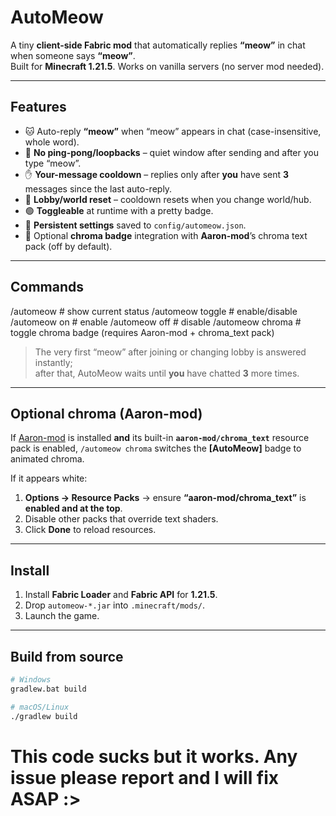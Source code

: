 # AutoMeow

A tiny **client-side Fabric mod** that automatically replies **“meow”** in chat when someone says **“meow”**.  
Built for **Minecraft 1.21.5**. Works on vanilla servers (no server mod needed).

---

## Features

- 🐱 Auto-reply **“meow”** when “meow” appears in chat (case-insensitive, whole word).
- 🔁 **No ping-pong/loopbacks** – quiet window after sending and after you type “meow”.
- ✋ **Your-message cooldown** – replies only after **you** have sent **3** messages since the last auto-reply.
- 🔄 **Lobby/world reset** – cooldown resets when you change world/hub.
- 🟢 **Toggleable** at runtime with a pretty badge.
- 💾 **Persistent settings** saved to `config/automeow.json`.
- 🌈 Optional **chroma badge** integration with **Aaron-mod**’s chroma text pack (off by default).

---

## Commands

/automeow # show current status
/automeow toggle # enable/disable
/automeow on # enable
/automeow off # disable
/automeow chroma # toggle chroma badge (requires Aaron-mod + chroma_text pack)

> The very first “meow” after joining or changing lobby is answered instantly;  
> after that, AutoMeow waits until **you** have chatted **3** more times.

---

## Optional chroma (Aaron-mod)

If [Aaron-mod](https://github.com/AzureAaron/aaron-mod) is installed **and** its built-in **`aaron-mod/chroma_text`** resource pack is enabled, `/automeow chroma` switches the **[AutoMeow]** badge to animated chroma.

If it appears white:
1. **Options → Resource Packs** → ensure **“aaron-mod/chroma_text”** is **enabled and at the top**.
2. Disable other packs that override text shaders.
3. Click **Done** to reload resources.

---

## Install

1. Install **Fabric Loader** and **Fabric API** for **1.21.5**.
2. Drop `automeow-*.jar` into `.minecraft/mods/`.
3. Launch the game.

---

## Build from source

```bash
# Windows
gradlew.bat build

# macOS/Linux
./gradlew build


```
# This code sucks but it works. Any issue please report and I will fix ASAP :>
